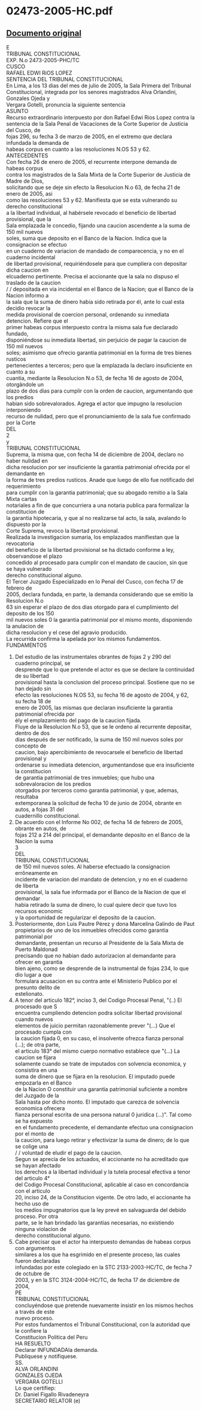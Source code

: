 
02473-2005-HC.pdf
=================
  
[Documento original](https://tc.gob.pe/jurisprudencia/2006/02473-2005-HC.pdf)  
---  
E  
TRIBUNAL CONSTITUCIONAL  
EXP. N.o 2473-2005-PHC/TC  
CUSCO  
RAFAEL EDWI RiOS LOPEZ  
SENTENCIA DEL TRIBUNAL CONSTITUCIONAL  
En Lima, a los 13 dias del mes de julio de 2005, la Sala Primera del Tribunal  
Constitucional, integrada por los senores magistrados Alva Orlandini, Gonzales Ojeda y  
Vergara Gotelli, pronuncia la siguiente sentencia  
ASUNTO  
Recurso extraordinario interpuesto por don Rafael Edwi Rios Lopez contra la  
sentencia de la Sala Penal de Vacaciones de la Corte Superior de Justicia del Cusco, de  
fojas 296, su fecha 3 de marzo de 2005, en el extremo que declara infundada la demanda de  
habeas corpus en cuanto a las resoluciones N.OS 53 y 62.  
ANTECEDENTES  
Con fecha 26 de enero de 2005, el recurrente interpone demanda de habeas corpus  
contra los magistrados de la Sala Mixta de la Corte Superior de Justicia de Madre de Dios,  
solicitando que se deje sin efecto la Resolucion N.o 63, de fecha 21 de enero de 2005, asi  
como las resoluciones 53 y 62. Manifiesta que se esta vulnerando su derecho constitucional  
a la libertad individual, al habérsele revocado el beneficio de libertad provisional, que la  
Sala emplazada le concedio, fijando una caucion ascendente a la suma de 150 mil nuevos  
soles, suma que deposito en el Banco de la Nacion. Indica que la consignacion se efectuo  
en un cuaderno de variacion de mandado de comparecencia, y no en el cuaderno incidental  
de libertad provisional, requiriéndosele para que cumpliera con depositar dicha caucion en  
elcuaderno pertinente. Precisa el accionante que la sala no dispuso el traslado de la caucion  
/ / depositada en via incidental en el Banco de la Nacion; que el Banco de la Nacion informo a  
la sala que la suma de dinero habia sido retirada por él, ante lo cual esta decidio revocar la  
medida provisional de coercion personal, ordenando su inmediata detencion. Refiere que el  
primer habeas corpus interpuesto contra la misma sala fue declarado fundado,  
disponiéndose su inmediata libertad, sin perjuicio de pagar la caucion de 150 mil nuevos  
soles; asimismo que ofrecio garantia patrimonial en la forma de tres bienes rusticos  
pertenecientes a terceros; pero que la emplazada la declaro insuficiente en cuanto a su  
cuantia, mediante la Resolucion N.o 53, de fecha 16 de agosto de 2004, otorgândole un  
plazo de dos dias para cumplir con la orden de caucion, argumentando que los predios  
habian sido sobrevalorados. Agrega el actor que impugno la resolucion interponiendo  
recurso de nulidad, pero que el pronunciamiento de la sala fue confirmado por la Corte  
DEL  
2  
y  
TRIBUNAL CONSTITUCIONAL  
Suprema, la misma que, con fecha 14 de diciembre de 2004, declaro no haber nulidad en  
dicha resolucion por ser insuficiente la garantia patrimonial ofrecida por el demandante en  
la forma de tres predios rusticos. Anade que luego de ello fue notificado del requerimiento  
para cumplir con la garantia patrimonial; que su abogado remitio a la Sala Mixta cartas  
notariales a fin de que concurriera a una notaria publica para formalizar la constitucion de  
la garantia hipotecaria, y que al no realizarse tal acto, la sala, avalando lo dispuesto por la  
Corte Suprema, revoco la libertad provisional.  
Realizada la investigacion sumaria, los emplazados manifiestan que la revocatoria  
del beneficio de la libertad provisional se ha dictado conforme a ley, observandose el plazo  
concedido al procesado para cumplir con el mandato de caucion, sin que se haya vulnerado  
derecho constitucional alguno.  
El Tercer Juzgado Especializado en lo Penal del Cusco, con fecha 17 de febrero de  
2005, declara fundada, en parte, la demanda considerando que se emitio la Resolucion N.o  
63 sin esperar el plazo de dos dias otorgado para el cumplimiento del deposito de los 150  
mil nuevos soles 0 la garantia patrimonial por el mismo monto, disponiendo la anulacion de  
dicha resolucion y el cese del agravio producido.  
La recurrida confirma la apelada por los mismos fundamentos.  
FUNDAMENTOS  
1. Del estudio de las instrumentales obrantes de fojas 2 y 290 del cuaderno principal, se  
desprende que lo que pretende el actor es que se declare la continuidad de su libertad  
provisional hasta la conclusion del proceso principal. Sostiene que no se han dejado sin  
efecto las resoluciones N.OS 53, su fecha 16 de agosto de 2004, y 62, su fecha 18 de  
enero de 2005, las mismas que declaran insuficiente la garantia patrimonial ofrecida por  
ély el emplazamiento del pago de la caucion fijada.  
Fluye de la Resolucion N.o 53, que se le ordeno al recurrente depositar, dentro de dos  
dias después de ser notificado, la suma de 150 mil nuevos soles por concepto de  
caucion, bajo apercibimiento de revocarsele el beneficio de libertad provisional y  
ordenarse su inmediata detencion, argumentandose que era insuficiente la constitucion  
de garantia patrimonial de tres inmuebles; que hubo una sobrevaloracion de los predios  
otorgados por terceros como garantia patrimonial, y que, ademas, resultaba  
extemporanea la solicitud de fecha 10 de junio de 2004, obrante en autos, a fojas 31 del  
cuadernillo constitucional.  
3. De acuerdo con el Informe No 002, de fecha 14 de febrero de 2005, obrante en autos, de  
fojas 212 a 214 del principal, el demandante deposito en el Banco de la Nacion la suma  
3  
DEL  
TRIBUNAL CONSTITUCIONAL  
de 150 mil nuevos soles. Al haberse efectuado la consignacion errôneamente en  
incidente de variacion del mandato de detencion, y no en el cuaderno de liberta  
provisional, la sala fue informada por el Banco de la Nacion de que el demandar  
habia retirado la suma de dinero, lo cual quiere decir que tuvo los recursos economic  
y la oportunidad de regularizar el deposito de la caucion.  
4. Posteriormente, don Luis Pautre Pérez y dona Marcelina Galindo de Paut  
propietarios de uno de los inmuebles ofrecidos como garantia patrimonial por  
demandante, presentan un recurso al Presidente de la Sala Mixta de Puerto Maldonad  
precisando que no habian dado autorizacion al demandante para ofrecer en garantia  
bien ajeno, como se desprende de la instrumental de fojas 234, lo que dio lugar a que  
formulara acusacion en su contra ante el Ministerio Publico por el presunto delito de  
estelionato.  
5. A tenor del articulo 182°, inciso 3, del Codigo Procesal Penal, "(..) El procesado que S  
encuentra cumpliendo detencion podra solicitar libertad provisional cuando nuevos  
elementos de juicio permitan razonablemente prever "(...) Que el procesado cumpla con  
la caucion fijada 0, en su caso, el insolvente ofrezca fianza personal (...); de otra parte,  
el articulo 183° del mismo cuerpo normativo establece que "(...) La caucion se fijara  
solamente cuando se trate de imputados con solvencia economica, y consistira en una  
suma de dinero que se fijara en la resolucion. El imputado puede empozarla en el Banco  
de la Nacion O constituir una garantia patrimonial suficiente a nombre del Juzgado de la  
Sala hasta por dicho monto. El imputado que carezca de solvencia economica ofrecera  
fianza personal escrita de una persona natural 0 juridica (...)". Tal como se ha expuesto  
en el fundamento precedente, el demandante efectuo una consignacion por el monto de  
la caucion, para luego retirar y efectivizar la suma de dinero; de lo que se colige una  
/ / voluntad de eludir el pago de la caucion.  
Segun se aprecia de los actuados, el accionante no ha acreditado que se hayan afectado  
los derechos a la libertad individual y la tutela procesal efectiva a tenor del articulo 4°  
del Codigo Procesal Constitucional, aplicable al caso en concordancia con el articulo  
20, inciso 24, de la Constitucion vigente. De otro lado, el accionante ha hecho uso de  
los medios impugnatorios que la ley prevé en salvaguarda del debido proceso. Por otra  
parte, se le han brindado las garantias necesarias, no existiendo ninguna violacion de  
derecho constitucional alguno.  
7. Cabe precisar que el actor ha interpuesto demandas de habeas corpus con argumentos  
similares a los que ha esgrimido en el presente proceso, las cuales fueron declaradas  
infundadas por este colegiado en la STC 2133-2003-HC/TC, de fecha 7 de octubre de  
2003, y en la STC 3124-2004-HC/TC, de fecha 17 de diciembre de 2004,  
PE  
TRIBUNAL CONSTITUCIONAL  
concluyéndose que pretende nuevamente insistir en los mismos hechos a través de este  
nuevo proceso.  
Por estos fundamentos el Tribunal Constitucional, con la autoridad que le confiere la  
Constitucion Politica del Peru  
HA RESUELTO  
Declarar INFUNDADAla demanda.  
Publiquese y notifiquese.  
SS.  
ALVA ORLANDINI  
GONZALES OJEDA  
VERGARA GOTELLI  
Lo que certifiep:  
Dr. Daniel Figallo Rivadeneyra  
SECRETARIO RELATOR (e)